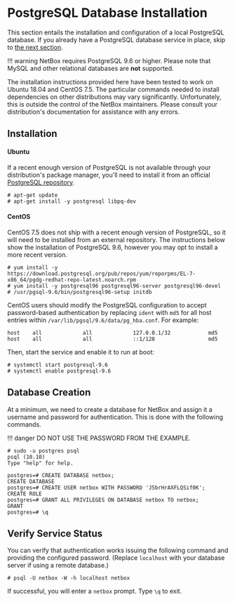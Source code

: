 # PostgreSQL Database Installation

This section entails the installation and configuration of a local PostgreSQL database. If you already have a PostgreSQL database service in place, skip to [the next section](2-redis.md).

!!! warning
    NetBox requires PostgreSQL 9.6 or higher. Please note that MySQL and other relational databases are **not** supported.

The installation instructions provided here have been tested to work on Ubuntu 18.04 and CentOS 7.5. The particular commands needed to install dependencies on other distributions may vary significantly. Unfortunately, this is outside the control of the NetBox maintainers. Please consult your distribution's documentation for assistance with any errors.

## Installation

#### Ubuntu

If a recent enough version of PostgreSQL is not available through your distribution's package manager, you'll need to install it from an official [PostgreSQL repository](https://wiki.postgresql.org/wiki/Apt).

```no-highlight
# apt-get update
# apt-get install -y postgresql libpq-dev
```

#### CentOS

CentOS 7.5 does not ship with a recent enough version of PostgreSQL, so it will need to be installed from an external repository. The instructions below show the installation of PostgreSQL 9.6, however you may opt to install a more recent version.

```no-highlight
# yum install -y https://download.postgresql.org/pub/repos/yum/reporpms/EL-7-x86_64/pgdg-redhat-repo-latest.noarch.rpm
# yum install -y postgresql96 postgresql96-server postgresql96-devel
# /usr/pgsql-9.6/bin/postgresql96-setup initdb
```

CentOS users should modify the PostgreSQL configuration to accept password-based authentication by replacing `ident` with `md5` for all host entries within `/var/lib/pgsql/9.6/data/pg_hba.conf`. For example:

```no-highlight
host    all             all             127.0.0.1/32            md5
host    all             all             ::1/128                 md5
```

Then, start the service and enable it to run at boot:

```no-highlight
# systemctl start postgresql-9.6
# systemctl enable postgresql-9.6
```

## Database Creation

At a minimum, we need to create a database for NetBox and assign it a username and password for authentication. This is done with the following commands.

!!! danger
    DO NOT USE THE PASSWORD FROM THE EXAMPLE.

```no-highlight
# sudo -u postgres psql
psql (10.10)
Type "help" for help.

postgres=# CREATE DATABASE netbox;
CREATE DATABASE
postgres=# CREATE USER netbox WITH PASSWORD 'J5brHrAXFLQSif0K';
CREATE ROLE
postgres=# GRANT ALL PRIVILEGES ON DATABASE netbox TO netbox;
GRANT
postgres=# \q
```

## Verify Service Status

You can verify that authentication works issuing the following command and providing the configured password. (Replace `localhost` with your database server if using a remote database.)

```no-highlight
# psql -U netbox -W -h localhost netbox
```

If successful, you will enter a `netbox` prompt. Type `\q` to exit.
